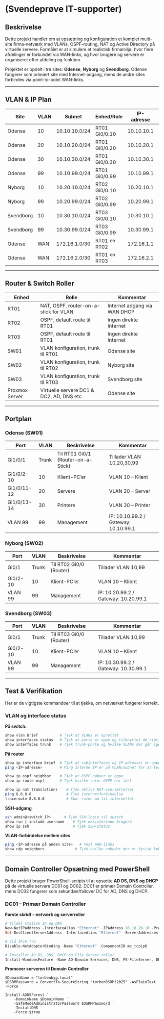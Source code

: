 # (Svendeprøve IT-supporter)

## Beskrivelse

Dette projekt handler om at opsætning og konfiguration et komplet multi-site firma-netværk med VLANs, OSPF-routing, NAT og Active Directory på virtuelle servere. Formålet er at simulere et realistisk firmamiljø, hvor flere afdelinger er forbundet via WAN-links, og hvor brugere og servere er organiseret efter afdeling og funktion.  

Projektet er opdelt i tre sites: **Odense**, **Nyborg** og **Svendborg**. Odense fungerer som primært site med Internet-adgang, mens de andre sites forbindes via point-to-point WAN-links.  

---

## VLAN & IP Plan

| Site       | VLAN | Subnet           | Enhed/Role           | IP-adresse       | Kommentar                             |
|------------|------|-----------------|--------------------|----------------|---------------------------------------|
| Odense     | 10   | 10.10.10.0/24   | RT01 Gi0/0.10      | 10.10.10.1     | Klient subnet                          |
| Odense     | 20   | 10.10.20.0/24   | RT01 Gi0/0.20      | 10.10.20.1     | Server subnet                          |
| Odense     | 30   | 10.10.30.0/24   | RT01 Gi0/0.30      | 10.10.30.1     | Printer subnet                         |
| Odense     | 99   | 10.10.99.0/24   | RT01 Gi0/0.99      | 10.10.99.1     | Management subnet                      |
| Nyborg     | 10   | 10.20.10.0/24   | RT02 Gi0/0.10      | 10.20.10.1     | Klient subnet                          |
| Nyborg     | 99   | 10.20.99.0/24   | RT02 Gi0/0.99      | 10.20.99.1     | Management subnet                      |
| Svendborg  | 10   | 10.30.10.0/24   | RT03 Gi0/0.10      | 10.30.10.1     | Klient subnet                          |
| Svendborg  | 99   | 10.30.99.0/24   | RT03 Gi0/0.99      | 10.30.99.1     | Management subnet                      |
| Odense     | WAN  | 172.16.1.0/30   | RT01 ↔ RT02        | 172.16.1.1     | Point-to-point link Odense↔Nyborg     |
| Odense     | WAN  | 172.16.2.0/30   | RT01 ↔ RT03        | 172.16.2.1     | Point-to-point link Odense↔Svendborg |

---

## Router & Switch Roller

| Enhed        | Rolle                                       | Kommentar |
|--------------|--------------------------------------------|-----------|
| RT01         | NAT, OSPF, router-on-a-stick for VLAN      | Internet adgang via WAN DHCP |
| RT02         | OSPF, default route til RT01               | Ingen direkte Internet |
| RT03         | OSPF, default route til RT01               | Ingen direkte Internet |
| SW01         | VLAN konfiguration, trunk til RT01         | Odense site |
| SW02         | VLAN konfiguration, trunk til RT02         | Nyborg site |
| SW03         | VLAN konfiguration, trunk til RT03         | Svendborg site |
| Proxmox Server  | Virtuelle servere DC1 & DC2, AD, DNS etc. | Odense site |

---

## Portplan
### Odense (SW01)
| Port         | VLAN | Beskrivelse                   | Kommentar                             |
|-------------|------|--------------------------------|---------------------------------------|
| Gi1/0/1     | Trunk | Til RT01 Gi0/1 (Router-on-a-Stick) | Tillader VLAN 10,20,30,99             |
| Gi1/0/2-10  | 10   | Klient-PC’er                  | VLAN 10 – Klient                       |
| Gi1/0/11-12 | 20   | Servere                        | VLAN 20 – Server                        |
| Gi1/0/13-14 | 30   | Printere                       | VLAN 30 – Printer                        |
| VLAN 99     | 99   | Management                     | IP: 10.10.99.2 / Gateway: 10.10.99.1  |

### Nyborg (SW02)
| Port        | VLAN | Beskrivelse                | Kommentar                             |
|------------|------|----------------------------|---------------------------------------|
| Gi0/1      | Trunk | Til RT02 Gi0/0 (Router)   | Tillader VLAN 10,99                    |
| Gi0/2-10   | 10   | Klient-PC’er               | VLAN 10 – Klient                       |
| VLAN 99    | 99   | Management                 | IP: 10.20.99.2 / Gateway: 10.20.99.1 |

### Svendborg (SW03)
| Port        | VLAN | Beskrivelse                | Kommentar                             |
|------------|------|----------------------------|---------------------------------------|
| Gi0/1      | Trunk | Til RT03 Gi0/0 (Router)   | Tillader VLAN 10,99                    |
| Gi0/2-10   | 10   | Klient-PC’er               | VLAN 10 – Klient                       |
| VLAN 99    | 99   | Management                 | IP: 10.30.99.2 / Gateway: 10.30.99.1 |

---

## Test & Verifikation

Her er de vigtigste kommandoer til at tjekke, om netværket fungerer korrekt.

### VLAN og interface status

**På switch:**
```bash
show vlan brief          # Tjek at VLANs er oprettet
show interfaces status   # Tjek at porte er oppe og tilknyttet de rigtige VLANs
show interfaces trunk    # Tjek trunk-porte og hvilke VLANs der går igennem
```

**På router**
```bash
show ip interface brief  # Tjek at subinterfaces og IP-adresser er oppe
ping <IP-adresse>        # Ping interne IP'er på VLAN/subnet for at teste forbindelse

show ip ospf neighbor    # Tjek at OSPF naboer er oppe
show ip route ospf       # Tjek hvilke ruter OSPF har lært

show ip nat translations    # Tjek aktive NAT-oversættelser
ping 8.8.8.8                # Tjek internetforbindelse
traceroute 8.8.8.8          # Spor ruten ud til internettet
```

**SSH-adgang**
```bash
ssh admin@<switch_IP>      # Tjek SSH-login til switch
show run | include username    # Tjek eksisterende brugere
show ip ssh                    # Tjek SSH-status
```

**VLAN-forbindelse mellem sites**
```bash
ping <IP-adresse på anden site>   # Test WAN-links
show cdp neighbors              # Tjek hvilke enheder der er fysisk koblet
```

---

## Domain Controller Opsætning med PowerShell

Dette projekt bruger PowerShell-scripts til at opsætte **AD DS, DNS og DHCP** på de virtuelle servere DC01 og DC02. DC01 er primær Domain Controller, mens DC02 fungerer som sekundær/failover DC for AD, DNS og DHCP.

### DC01 – Primær Domain Controller

**Første skridt – netværk og serverroller**
```powershell
# Tildel statisk IP og DNS
New-NetIPAddress -InterfaceAlias "Ethernet" -IPAddress 10.10.20.10 -PrefixLength 24 -DefaultGateway 10.10.20.1
Set-DnsClientServerAddress -InterfaceAlias "Ethernet" -ServerAddresses 10.10.20.10,1.1.1.1

# Slå IPv6 fra
Disable-NetAdapterBinding -Name "Ethernet" -ComponentID ms_tcpip6

# Installer AD DS, DNS, DHCP og File Server roller
Install-WindowsFeature -Name AD-Domain-Services, DNS, FS-FileServer, DHCP -IncludeManagementTools
```

**Promover serveren til Domain Controller**
```
$DomainName = "torbenbyg.local"
$DSRMPassword = ConvertTo-SecureString "torbenDSRM!2025" -AsPlainText -Force

Install-ADDSForest `
    -DomainName $DomainName `
    -SafeModeAdministratorPassword $DSRMPassword `
    -InstallDNS `
    -Force:$true
```
